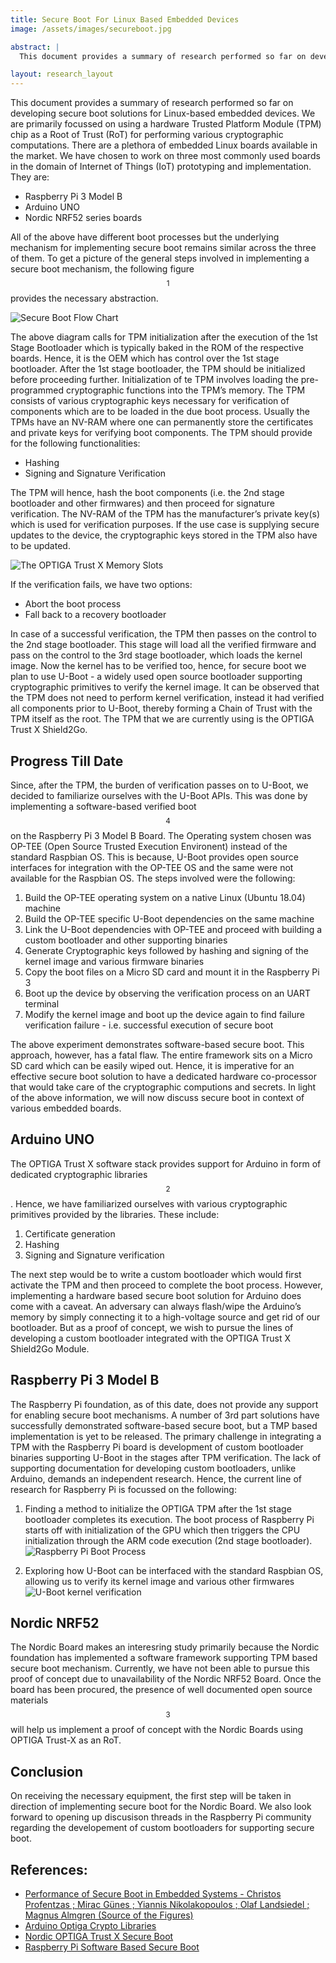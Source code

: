 ```yaml
---
title: Secure Boot For Linux Based Embedded Devices
image: /assets/images/secureboot.jpg

abstract: |
  This document provides a summary of research performed so far on developing secure boot solutions for Linux-based embedded devices. We are primarily focussed on using a hardware Trusted Platform Module *(TPM)* chip as a Root of Trust *(RoT)* for performing various cryptographic computations.

layout: research_layout
---
```


This document provides a summary of research performed so far on developing secure boot solutions for Linux-based embedded devices. We are primarily focussed on using a hardware Trusted Platform Module (TPM) chip as a Root of Trust (RoT) for performing various cryptographic computations.
There are a plethora of embedded Linux boards available in the market. We have chosen to work on three most commonly used boards in the domain of Internet of Things (IoT) prototyping and implementation. They are:

- Raspberry Pi 3 Model B
- Arduino UNO
- Nordic NRF52 series boards

All of the above have different boot processes but the underlying mechanism for implementing secure boot remains similar across the three of them. To get a picture of the general steps involved in implementing a secure boot mechanism, the following figure$$^{1}$$ provides the necessary abstraction.

![Secure Boot Flow Chart](https://paper-attachments.dropbox.com/s_15244AE2AA0B4D176F6A627859EC55088537571F7D39D1335297742D7B15816F_1579450000949_Screenshot+from+2020-01-16+00-23-20.png)

The above diagram calls for TPM initialization after the execution of the 1st Stage Bootloader which is typically baked in the ROM of the respective boards. Hence, it is the OEM which has control over the 1st stage bootloader. After the 1st stage bootloader, the TPM should be initialized before proceeding further. Initialization of te TPM involves loading the pre-programmed cryptographic functions into the TPM’s memory. The TPM consists of various cryptographic keys necessary for verification of components which are to be loaded in the due boot process. Usually the TPMs have an NV-RAM where one can permanently store the certificates and private keys for verifying boot components. The TPM should provide for the following functionalities:

- Hashing
- Signing and Signature Verification

The TPM will hence, hash the boot components (i.e. the 2nd stage bootloader and other firmwares) and then proceed for signature verification. The NV-RAM of the TPM has the manufacturer’s private key(s) which is used for verification purposes. If the use case is supplying secure updates to the device, the cryptographic keys stored in the TPM also have to be updated.

![The OPTIGA Trust X Memory Slots](https://paper-attachments.dropbox.com/s_15244AE2AA0B4D176F6A627859EC55088537571F7D39D1335297742D7B15816F_1579509867569_Screenshot+from+2020-01-20+14-13-47.png)

If the verification fails, we have two options:

- Abort the boot process
- Fall back to a recovery bootloader

In case of a successful verification, the TPM then passes on the control to the 2nd stage bootloader. This stage will load all the verified firmware and pass on the control to the 3rd stage bootloader, which loads the kernel image. Now the kernel has to be verified too, hence, for secure boot we plan to use U-Boot - a widely used open source bootloader supporting cryptographic primitives to verify the kernel image. It can be observed that the TPM does not need to perform kernel verification, instead it had verified all components prior to U-Boot, thereby forming a Chain of Trust with the TPM itself as the root.
The TPM that we are currently using is the OPTIGA Trust X Shield2Go.

## Progress Till Date

Since, after the TPM, the burden of verification passes on to U-Boot, we decided to familiarize ourselves with the U-Boot APIs. This was done by implementing a software-based verified boot$$^{4}$$ on the Raspberry Pi 3 Model B Board. The Operating system chosen was OP-TEE (Open Source Trusted Execution Environent) instead of the standard Raspbian OS. This is because, U-Boot provides open source interfaces for integration with the OP-TEE OS and the same were not available for the Raspbian OS. The steps involved were the following:

1. Build the OP-TEE operating system on a native Linux (Ubuntu 18.04) machine
2. Build the OP-TEE specific U-Boot dependencies on the same machine
3. Link the U-Boot dependencies with OP-TEE and proceed with building a custom bootloader and other supporting binaries
4. Generate Cryptographic keys followed by hashing and signing of the kernel image and various firmware binaries
5. Copy the boot files on a Micro SD card and mount it in the Raspberry Pi 3
6. Boot up the device by observing the verification process on an UART terminal
7. Modify the kernel image and boot up the device again to find failure verification failure - i.e. successful execution of secure boot

The above experiment demonstrates software-based secure boot. This approach, however, has a fatal flaw. The entire framework sits on a Micro SD card which can be easily wiped out. Hence, it is imperative for an effective secure boot solution to have a dedicated hardware co-processor that would take care of the cryptographic computions and secrets.
In light of the above information, we will now discuss secure boot in context of various embedded boards.

## Arduino UNO

The OPTIGA Trust X software stack provides support for Arduino in form of dedicated cryptographic libraries$$^{2}$$. Hence, we have familiarized ourselves with various cryptographic primitives provided by the libraries. These include:

1. Certificate generation
2. Hashing
3. Signing and Signature verification

The next step would be to write a custom bootloader which would first activate the TPM and then proceed to complete the boot process. However, implementing a hardware based secure boot solution for Arduino does come with a caveat. An adversary can always flash/wipe the Arduino’s memory by simply connecting it to a high-voltage source and get rid of our bootloader. But as a proof of concept, we wish to pursue the lines of developing a custom bootloader integrated with the OPTIGA Trust X Shield2Go Module.

## Raspberry Pi 3 Model B

The Raspberry Pi foundation, as of this date, does not provide any support for enabling secure boot mechanisms. A number of 3rd part solutions have successfully demonstrated software-based secure boot, but a TMP based implementation is yet to be released. The primary challenge in integrating a TPM with the Raspberry Pi board is development of custom bootloader binaries supporting U-Boot in the stages after TPM verification. The lack of supporting documentation for developing custom bootloaders, unlike Arduino, demands an independent research. Hence, the current line of research for Raspberry Pi is focussed on the following:

1. Finding a method to initialize the OPTIGA TPM after the 1st stage bootloader completes its execution. The boot process of Raspberry Pi starts off with initialization of the GPU which then triggers the CPU initialization through the ARM code execution (2nd stage bootloader).
   ![Raspberry Pi Boot Process](https://paper-attachments.dropbox.com/s_15244AE2AA0B4D176F6A627859EC55088537571F7D39D1335297742D7B15816F_1579458486522_Screenshot+from+2020-01-16+16-08-46.png)

2. Exploring how U-Boot can be interfaced with the standard Raspbian OS, allowing us to verify its kernel image and various other firmwares
   ![U-Boot kernel verification](https://paper-attachments.dropbox.com/s_15244AE2AA0B4D176F6A627859EC55088537571F7D39D1335297742D7B15816F_1579458678086_Screenshot+from+2020-01-20+00-01-01.png)

## Nordic NRF52

The Nordic Board makes an interesring study primarily because the Nordic foundation has implemented a software framework supporting TPM based secure boot mechanism. Currently, we have not been able to pursue this proof of concept due to unavailability of the Nordic NRF52 Board. Once the board has been procured, the presence of well documented open source materials$$^{3}$$ will help us implement a proof of concept with the Nordic Boards using OPTIGA Trust-X as an RoT.

## Conclusion

On receiving the necessary equipment, the first step will be taken in direction of implementing secure boot for the Nordic Board. We also look forward to opening up discusison threads in the Raspberry Pi community regarding the developement of custom bootloaders for supporting secure boot.

## References:

- [Performance of Secure Boot in Embedded Systems - Christos Profentzas ; Mirac Günes ; Yiannis Nikolakopoulos ; Olaf Landsiedel ; Magnus Almgren (Source of the Figures)](https://ieeexplore.ieee.org/author/37086939784)
- [Arduino Optiga Crypto Libraries](https://github.com/Infineon/arduino-optiga-trust-x)
- [Nordic OPTIGA Trust X Secure Boot](https://infocenter.nordicsemi.com/index.jsp?topic=%2Fcom.nordic.infocenter.sdk5.v15.3.0%2Flib_ifx_optiga.html)
- [Raspberry Pi Software Based Secure Boot](https://blog.nviso.eu/2019/04/01/enabling-verified-boot-on-raspberry-pi-3/)
